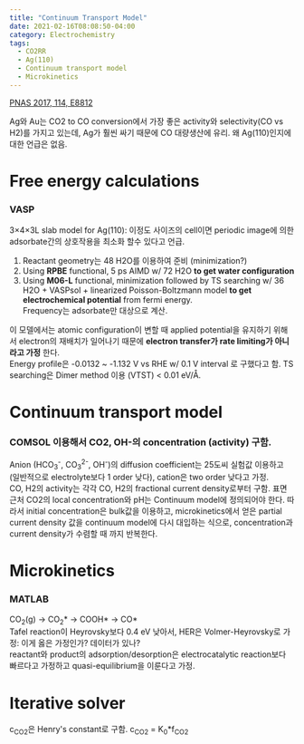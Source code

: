 ```yaml
---
title: "Continuum Transport Model"
date: 2021-02-16T08:08:50-04:00
category: Electrochemistry
tags:
  - CO2RR
  - Ag(110)
  - Continuum transport model
  - Microkinetics
---
```


[PNAS 2017, 114, E8812](https://doi.org/10.1073/pnas.1713164114)

Ag와 Au는 CO2 to CO conversion에서 가장 좋은 activity와 selectivity(CO vs H2)를 가지고 있는데, Ag가 훨씬 싸기 때문에 CO 대량생산에 유리.
왜 Ag(110)인지에 대한 언급은 없음.


# Free energy calculations
### VASP  
3×4×3L slab model for Ag(110): 이정도 사이즈의 cell이면 periodic image에 의한 adsorbate간의 상호작용을 최소화 할수 있다고 언급.  
1. Reactant geometry는 48 H2O를 이용하여 준비 (minimization?)  
2. Using __RPBE__ functional, 5 ps AIMD w/ 72 H2O __to get water configuration__  
3. Using __M06-L__ functional, minimization followed by TS searching w/ 36 H2O + VASPsol + linearized Poisson-Boltzmann model __to get electrochemical potential__ from fermi energy.  
Frequency는 adsorbate만 대상으로 계산.

이 모델에서는 atomic configuration이 변할 때 applied potential을 유지하기 위해서 electron의 재배치가 일어나기 때문에 __electron transfer가 rate limiting가 아니라고 가정__ 한다.  
Energy profile은 -0.0132 ~ -1.132 V vs RHE w/ 0.1 V interval 로 구했다고 함.
TS searching은 Dimer method 이용 (VTST) < 0.01 eV/Å.

# Continuum transport model
### COMSOL 이용해서 CO2, OH-의 concentration (activity) 구함.
Anion (HCO<sub>3</sub><sup>-</sup>, CO<sub>3</sub><sup>2-</sup>, OH<sup>-</sup>)의 diffusion coefficient는 25도씨 실험값 이용하고 (일반적으로 electrolyte보다 1 order 낮다), cation은 two order 낮다고 가정.  
CO, H2의 activity는 각각 CO, H2의 fractional current density로부터 구함.
표면 근처 CO2의 local concentration와 pH는 Continuum model에 정의되어야 한다. 따라서 initial concentration은 bulk값을 이용하고, microkinetics에서 얻은 partial current density 값을 continuum model에 다시 대입하는 식으로, concentration과 current density가 수렴할 때 까지 반복한다.  

# Microkinetics
### MATLAB  
CO<sub>2</sub>(g) -> CO<sub>2</sub>* -> COOH* -> CO*  
Tafel reaction이 Heyrovsky보다 0.4 eV 낮아서, HER은 Volmer-Heyrovsky로 가정: 이게 옳은 가정인가? 데이터가 있나?  
reactant와 product의 adsorption/desorption은 electrocatalytic reaction보다 빠르다고 가정하고 quasi-equilibrium을 이룬다고 가정.  

# Iterative solver
c<sub>CO2</sub>은 Henry's constant로 구함. c<sub>CO2</sub> = K<sub>0</sub>*f<sub>CO2</sub>  

